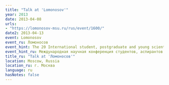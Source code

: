 ```yaml
---
title: "Talk at 'Lomonosov'"
year: 2013
date: 2013-04-08
urls:
- "https://lomonosov-msu.ru/rus/event/1600/"
date2: 2013-04-13
event: Lomonosov
event_ru: Ломоносов
event_hint: The 20 International student, postgraduate and young scientist conference
event_hint_ru: Международная научная конференция студентов, аспирантов и молодых учёных
title_ru: "Talk at 'Ломоносов'"
location: Moscow, Russia
location_ru: г. Москва
language: ru
hasNotes: false
---
```

